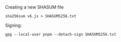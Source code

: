 Creating a new SHASUM file

```
sha256sum v6.js > SHASUMS256.txt
```

Signing:

```
gpg --local-user pnpm --detach-sign SHASUMS256.txt
```
